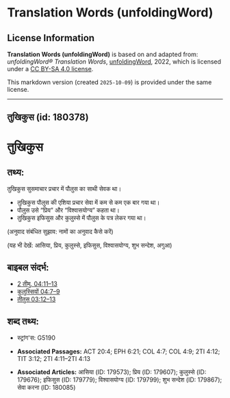 # Translation Words (unfoldingWord)

## License Information

**Translation Words (unfoldingWord)** is based on and adapted from: _unfoldingWord® Translation Words_, [unfoldingWord](https://unfoldingword.org/utw), 2022, which is licensed under a [CC BY-SA 4.0 license](https://creativecommons.org/licenses/by-sa/4.0/legalcode.en).

This markdown version (created `2025-10-09`) is provided under the same license.



--------------------------------

## तुखिकुस (id: 180378)

तुखिकुस
=======

तथ्य:
-----

तुखिकुस सुसमाचार प्रचार में पौलुस का साथी सेवक था।

* तुखिकुस पौलुस की एशिया प्रचार सेवा में कम से कम एक बार गया था।
* पौलुस उसे “प्रिय” और “विश्वासयोग्य” कहता था।
* तुखिकुस इफिसुस और कुलुस्से में पौलुस के पत्र लेकर गया था।

(अनुवाद संबंधित सुझाव: नामों का अनुवाद कैसे करें)

(यह भी देखें: आसिया, प्रिय, कुलुस्से, इफिसुस, विश्वासयोग्य, शुभ सन्देश, अगुआ)

बाइबल संदर्भ:
-------------

* [2 तीमु. 04:11–13](https://ref.ly/2Tim0:0)
* [कुलुस्सियों 04:7–9](https://ref.ly/Col4:7-Col4:9)
* [तीतुस 03:12–13](https://ref.ly/Titus3:12-Titus3:13)

शब्द तथ्य:
----------

* स्ट्रांग'स: G5190

* **Associated Passages:** ACT 20:4; EPH 6:21; COL 4:7; COL 4:9; 2TI 4:12; TIT 3:12; 2TI 4:11–2TI 4:13
* **Associated Articles:** आसिया (ID: 179573); प्रिय (ID: 179607); कुलुस्से (ID: 179676); इफिसुस (ID: 179779); विश्वासयोग्य (ID: 179799); शुभ सन्देश (ID: 179867); सेवा करना (ID: 180085)


